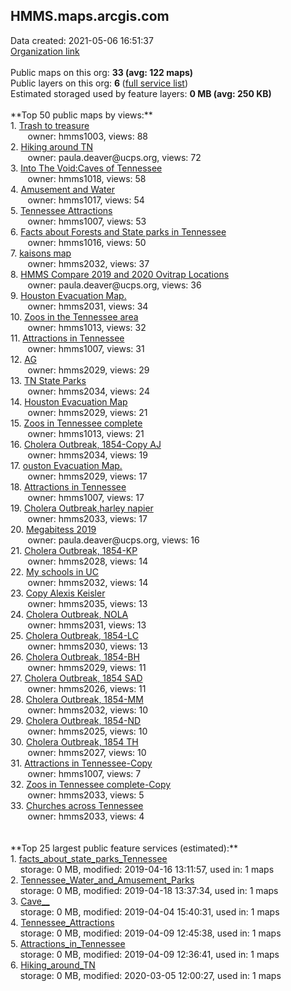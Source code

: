 <h2>HMMS.maps.arcgis.com</h2> Data created: 2021-05-06 16:51:37 <br /><a target='new' href='https://HMMS.maps.arcgis.com'>Organization link</a><br /><br />Public maps on this org: <b>33 (avg: 122 maps)</b><br />Public layers on this org: <b>6 </b>(<a target='new' href='https://services.arcgis.com/WDLEn5BljDwPx8Ef/ArcGIS/rest/services'>full service list</a>)<br />Estimated storaged used by feature layers: <b>0 MB (avg: 250 KB)</b><br /><br />**Top 50 public maps by views:**<br />  1. <a target='new' href='https://www.arcgis.com/home/item.html?id=bb7f30c999344a29a654d3e50fa97a2d'>Trash to treasure</a> <br />  &nbsp;&nbsp;&nbsp;&nbsp; &nbsp;&nbsp;owner: hmms1003, views: 88<br />  2. <a target='new' href='https://www.arcgis.com/home/item.html?id=118a3bcec87745ffa0e98db0444fc766'>Hiking around TN</a> <br />  &nbsp;&nbsp;&nbsp;&nbsp; &nbsp;&nbsp;owner: paula.deaver@ucps.org, views: 72<br />  3. <a target='new' href='https://www.arcgis.com/home/item.html?id=2acfd1248a744b168950c7fed7a0c3bd'>Into The Void:Caves of Tennessee </a> <br />  &nbsp;&nbsp;&nbsp;&nbsp; &nbsp;&nbsp;owner: hmms1018, views: 58<br />  4. <a target='new' href='https://www.arcgis.com/home/item.html?id=4e2c85c0164042809a49305b128ccc24'>Amusement and Water</a> <br />  &nbsp;&nbsp;&nbsp;&nbsp; &nbsp;&nbsp;owner: hmms1017, views: 54<br />  5. <a target='new' href='https://www.arcgis.com/home/item.html?id=88ee3220410c491ea83bf35dc67891aa'>Tennessee Attractions</a> <br />  &nbsp;&nbsp;&nbsp;&nbsp; &nbsp;&nbsp;owner: hmms1007, views: 53<br />  6. <a target='new' href='https://www.arcgis.com/home/item.html?id=120d71f7676247c9a0b901c711ea561c'>Facts about Forests and State parks in Tennessee</a> <br />  &nbsp;&nbsp;&nbsp;&nbsp; &nbsp;&nbsp;owner: hmms1016, views: 50<br />  7. <a target='new' href='https://www.arcgis.com/home/item.html?id=56ba9d19e41444f28d9e34700f55a240'>kaisons map</a> <br />  &nbsp;&nbsp;&nbsp;&nbsp; &nbsp;&nbsp;owner: hmms2032, views: 37<br />  8. <a target='new' href='https://www.arcgis.com/home/item.html?id=eeb5b6832c264d10b8c1425bc37bdba1'>HMMS Compare 2019 and 2020 Ovitrap Locations</a> <br />  &nbsp;&nbsp;&nbsp;&nbsp; &nbsp;&nbsp;owner: paula.deaver@ucps.org, views: 36<br />  9. <a target='new' href='https://www.arcgis.com/home/item.html?id=0e9e08f59e534c779f83b8c004608824'>Houston Evacuation Map.</a> <br />  &nbsp;&nbsp;&nbsp;&nbsp; &nbsp;&nbsp;owner: hmms2031, views: 34<br />  10. <a target='new' href='https://www.arcgis.com/home/item.html?id=1a16e5afd1d04c78b389c511fe3ea308'>Zoos in the Tennessee area</a> <br />  &nbsp;&nbsp;&nbsp;&nbsp; &nbsp;&nbsp;owner: hmms1013, views: 32<br />  11. <a target='new' href='https://www.arcgis.com/home/item.html?id=1ca98aba8ce84f40aa7b60090a66e8d0'>Attractions in Tennessee</a> <br />  &nbsp;&nbsp;&nbsp;&nbsp; &nbsp;&nbsp;owner: hmms1007, views: 31<br />  12. <a target='new' href='https://www.arcgis.com/home/item.html?id=7f6c860fb4fc42a1aab9b649b22515e7'>AG</a> <br />  &nbsp;&nbsp;&nbsp;&nbsp; &nbsp;&nbsp;owner: hmms2029, views: 29<br />  13. <a target='new' href='https://www.arcgis.com/home/item.html?id=cf65bd76645848e2aa0a7fc2fbcb4aba'>TN State Parks</a> <br />  &nbsp;&nbsp;&nbsp;&nbsp; &nbsp;&nbsp;owner: hmms2034, views: 24<br />  14. <a target='new' href='https://www.arcgis.com/home/item.html?id=ef99d16da49c4067a17e5bbb79cf4aca'>Houston Evacuation Map</a> <br />  &nbsp;&nbsp;&nbsp;&nbsp; &nbsp;&nbsp;owner: hmms2029, views: 21<br />  15. <a target='new' href='https://www.arcgis.com/home/item.html?id=5e352d0c3daf4db4b68dc0759afc313c'>Zoos in Tennessee complete</a> <br />  &nbsp;&nbsp;&nbsp;&nbsp; &nbsp;&nbsp;owner: hmms1013, views: 21<br />  16. <a target='new' href='https://www.arcgis.com/home/item.html?id=79bd365aeeb54dceb5521d3d98b7184f'>Cholera Outbreak, 1854-Copy AJ</a> <br />  &nbsp;&nbsp;&nbsp;&nbsp; &nbsp;&nbsp;owner: hmms2034, views: 19<br />  17. <a target='new' href='https://www.arcgis.com/home/item.html?id=8a102f99fb0148ae8980ce92c97c2c71'>ouston Evacuation Map.</a> <br />  &nbsp;&nbsp;&nbsp;&nbsp; &nbsp;&nbsp;owner: hmms2029, views: 17<br />  18. <a target='new' href='https://www.arcgis.com/home/item.html?id=021a47e2be7645b28c5629e63d4d6a3f'>Attractions in Tennessee</a> <br />  &nbsp;&nbsp;&nbsp;&nbsp; &nbsp;&nbsp;owner: hmms1007, views: 17<br />  19. <a target='new' href='https://www.arcgis.com/home/item.html?id=cb907e6a2fb141aeabe022250f24731e'>Cholera Outbreak,harley napier</a> <br />  &nbsp;&nbsp;&nbsp;&nbsp; &nbsp;&nbsp;owner: hmms2033, views: 17<br />  20. <a target='new' href='https://www.arcgis.com/home/item.html?id=dbaabb6146624b16aab28401f7fd8125'>Megabitess 2019</a> <br />  &nbsp;&nbsp;&nbsp;&nbsp; &nbsp;&nbsp;owner: paula.deaver@ucps.org, views: 16<br />  21. <a target='new' href='https://www.arcgis.com/home/item.html?id=438519caa62f4e42a3e4972fa3bccae1'>Cholera Outbreak, 1854-KP</a> <br />  &nbsp;&nbsp;&nbsp;&nbsp; &nbsp;&nbsp;owner: hmms2028, views: 14<br />  22. <a target='new' href='https://www.arcgis.com/home/item.html?id=6a329cc2556f4ebeb2f5c3f9ade910a9'>My schools in UC</a> <br />  &nbsp;&nbsp;&nbsp;&nbsp; &nbsp;&nbsp;owner: hmms2032, views: 14<br />  23. <a target='new' href='https://www.arcgis.com/home/item.html?id=b4fc311998b3438d85296de4129cdbb4'>Copy Alexis Keisler</a> <br />  &nbsp;&nbsp;&nbsp;&nbsp; &nbsp;&nbsp;owner: hmms2035, views: 13<br />  24. <a target='new' href='https://www.arcgis.com/home/item.html?id=149afa9e8000426187610011d56fc5ca'>Cholera Outbreak, NOLA</a> <br />  &nbsp;&nbsp;&nbsp;&nbsp; &nbsp;&nbsp;owner: hmms2031, views: 13<br />  25. <a target='new' href='https://www.arcgis.com/home/item.html?id=3f03d13d41074a51a708a1e15545bc40'>Cholera Outbreak, 1854-LC</a> <br />  &nbsp;&nbsp;&nbsp;&nbsp; &nbsp;&nbsp;owner: hmms2030, views: 13<br />  26. <a target='new' href='https://www.arcgis.com/home/item.html?id=5a95c4e384d448e899fbc897f9409841'>Cholera Outbreak, 1854-BH</a> <br />  &nbsp;&nbsp;&nbsp;&nbsp; &nbsp;&nbsp;owner: hmms2029, views: 11<br />  27. <a target='new' href='https://www.arcgis.com/home/item.html?id=dece179d382d45b0a2abd5230bfd7b8f'>Cholera Outbreak, 1854 SAD</a> <br />  &nbsp;&nbsp;&nbsp;&nbsp; &nbsp;&nbsp;owner: hmms2026, views: 11<br />  28. <a target='new' href='https://www.arcgis.com/home/item.html?id=2ac189019cc6424aafe5ffb1bcb596e2'>Cholera Outbreak, 1854-MM</a> <br />  &nbsp;&nbsp;&nbsp;&nbsp; &nbsp;&nbsp;owner: hmms2032, views: 10<br />  29. <a target='new' href='https://www.arcgis.com/home/item.html?id=f3a1f07be71c42698264cddcb971c725'>Cholera Outbreak, 1854-ND</a> <br />  &nbsp;&nbsp;&nbsp;&nbsp; &nbsp;&nbsp;owner: hmms2025, views: 10<br />  30. <a target='new' href='https://www.arcgis.com/home/item.html?id=3df320ca9ce34671b55cbbbd07baa07c'>Cholera Outbreak, 1854 TH</a> <br />  &nbsp;&nbsp;&nbsp;&nbsp; &nbsp;&nbsp;owner: hmms2027, views: 10<br />  31. <a target='new' href='https://www.arcgis.com/home/item.html?id=99c2c75cab504ea2a3a5b586d3e31262'>Attractions in Tennessee-Copy</a> <br />  &nbsp;&nbsp;&nbsp;&nbsp; &nbsp;&nbsp;owner: hmms1007, views: 7<br />  32. <a target='new' href='https://www.arcgis.com/home/item.html?id=83930b99f047441fb3a905b21da3406f'>Zoos in Tennessee complete-Copy</a> <br />  &nbsp;&nbsp;&nbsp;&nbsp; &nbsp;&nbsp;owner: hmms2033, views: 5<br />  33. <a target='new' href='https://www.arcgis.com/home/item.html?id=9813ea0aec6f468ba9656b76daf3e710'>Churches across Tennessee</a> <br />  &nbsp;&nbsp;&nbsp;&nbsp; &nbsp;&nbsp;owner: hmms2033, views: 4<br /><br /><br />**Top 25 largest public feature services (estimated):**<br /> 1. <a target='new' href='https://www.arcgis.com/home/item.html?id=19c9d1fb1b6648ac80ff739a32e60363'>facts_about_state_parks_Tennessee</a><br /> &nbsp;&nbsp;&nbsp;&nbsp;storage: 0 MB, modified: 2019-04-16 13:11:57,  used in: 1 maps<br /> 2. <a target='new' href='https://www.arcgis.com/home/item.html?id=b751bfe2be7f4795877a95034f7091c2'>Tennessee_Water_and_Amusement_Parks</a><br /> &nbsp;&nbsp;&nbsp;&nbsp;storage: 0 MB, modified: 2019-04-18 13:37:34,  used in: 1 maps<br /> 3. <a target='new' href='https://www.arcgis.com/home/item.html?id=10c076cad0ea477ba0dc27f4d0536e8d'>Cave__</a><br /> &nbsp;&nbsp;&nbsp;&nbsp;storage: 0 MB, modified: 2019-04-04 15:40:31,  used in: 1 maps<br /> 4. <a target='new' href='https://www.arcgis.com/home/item.html?id=6ba0c2588d8f4fd1819609498ddf7e64'>Tennessee_Attractions</a><br /> &nbsp;&nbsp;&nbsp;&nbsp;storage: 0 MB, modified: 2019-04-09 12:45:38,  used in: 1 maps<br /> 5. <a target='new' href='https://www.arcgis.com/home/item.html?id=9ad6b4dfb2bf4b93b857b7e8aed2aad7'>Attractions_in_Tennessee</a><br /> &nbsp;&nbsp;&nbsp;&nbsp;storage: 0 MB, modified: 2019-04-09 12:36:41,  used in: 1 maps<br /> 6. <a target='new' href='https://www.arcgis.com/home/item.html?id=e48ed1a10e494f21a550612f578801ee'>Hiking_around_TN</a><br /> &nbsp;&nbsp;&nbsp;&nbsp;storage: 0 MB, modified: 2020-03-05 12:00:27,  used in: 1 maps<br />